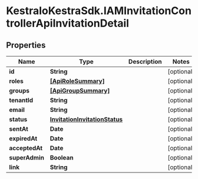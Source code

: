 # KestraIoKestraSdk.IAMInvitationControllerApiInvitationDetail

## Properties

Name | Type | Description | Notes
------------ | ------------- | ------------- | -------------
**id** | **String** |  | [optional] 
**roles** | [**[ApiRoleSummary]**](ApiRoleSummary.md) |  | [optional] 
**groups** | [**[ApiGroupSummary]**](ApiGroupSummary.md) |  | [optional] 
**tenantId** | **String** |  | [optional] 
**email** | **String** |  | [optional] 
**status** | [**InvitationInvitationStatus**](InvitationInvitationStatus.md) |  | [optional] 
**sentAt** | **Date** |  | [optional] 
**expiredAt** | **Date** |  | [optional] 
**acceptedAt** | **Date** |  | [optional] 
**superAdmin** | **Boolean** |  | [optional] 
**link** | **String** |  | [optional] 



